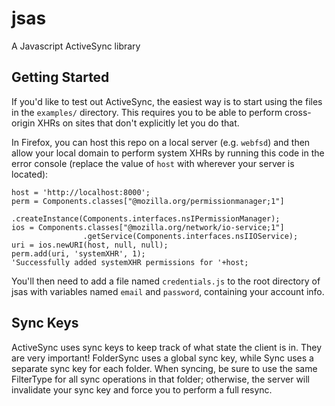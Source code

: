 jsas
====

A Javascript ActiveSync library

Getting Started
---------------

If you'd like to test out ActiveSync, the easiest way is to start using the
files in the `examples/` directory. This requires you to be able to perform
cross-origin XHRs on sites that don't explicitly let you do that.

In Firefox, you can host this repo on a local server (e.g. `webfsd`) and then
allow your local domain to perform system XHRs by running this code in the
error console (replace the value of `host` with wherever your server is
located):

```
host = 'http://localhost:8000';
perm = Components.classes["@mozilla.org/permissionmanager;1"]
                 .createInstance(Components.interfaces.nsIPermissionManager);
ios = Components.classes["@mozilla.org/network/io-service;1"]
                .getService(Components.interfaces.nsIIOService);
uri = ios.newURI(host, null, null);
perm.add(uri, 'systemXHR', 1);
'Successfully added systemXHR permissions for '+host;
```

You'll then need to add a file named `credentials.js` to the root directory of
jsas with variables named `email` and `password`, containing your account info.

Sync Keys
---------

ActiveSync uses sync keys to keep track of what state the client is in. They are
very important! FolderSync uses a global sync key, while Sync uses a separate
sync key for each folder. When syncing, be sure to use the same FilterType for
all sync operations in that folder; otherwise, the server will invalidate your
sync key and force you to perform a full resync.
